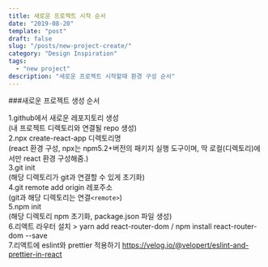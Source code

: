 ```yaml
---
title: 새로운 프로젝트 시작 순서
date: "2019-08-20"
template: "post"
draft: false
slug: "/posts/new-project-create/"
category: "Design Inspiration"
tags:
  - "new project"
description: "새로운 프로젝트 시작할때 환경 구성 순서"
---
```


###새로운 프로젝트 생성 순서

1.github에서 새로운 레포지토리 생성  
(내 프로젝트 디렉토리와 연결될 repo 생성)  
2.npx create-react-app 디렉토리명  
(react 환경 구성, npx는 npm5.2+버전의 패키지 실행 도구이며, 딱 로컬(디렉토리)에서만 react 환경 구성해줌.)  
3.git init  
(해당 디렉토리가 git과 연결할 수 있게 초기화)  
4.git remote add origin 레포주소  
(git과 해당 디렉토리는 연결`<remote>`)  
5.npm init  
(해당 디렉토리 npm 초기화, package.json 파일 생성)  
6.리액트 라우터 설치 > yarn add react-router-dom / npm install react-router-dom --save  
7.리액트에 eslint와 prettier 적용하기 <https://velog.io/@velopert/eslint-and-prettier-in-react>
